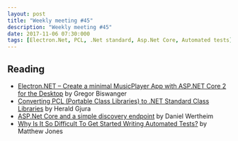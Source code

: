 ```yaml
---
layout: post
title: "Weekly meeting #45"
description: "Weekly meeting #45"
date: 2017-11-06 07:30:000
tags: [Electron.Net, PCL, .Net standard, Asp.Net Core, Automated tests]
--- 
```

 
## Reading

* [Electron.NET – Create a minimal MusicPlayer App with ASP.NET Core 2 for the Desktop](http://www.cross-platform-blog.com/electron.net/electron.net-musicplayer-app-with-asp.net-core/) by Gregor Biswanger
* [Converting PCL (Portable Class Libraries) to .NET Standard Class Libraries](https://blogs.msdn.microsoft.com/premier_developer/2017/10/27/converting-pcl-portable-class-libraries-libraries-to-net-standard-class-libraries/) by Herald Gjura
* [ASP.Net Core and a simple discovery endpoint](https://danielwertheim.se/asp-net-core-and-a-simple-discovery-endpoint/) by Daniel Wertheim
* [Why Is It So Difficult To Get Started Writing Automated Tests?](https://exceptionnotfound.net/why-is-it-so-difficult-to-get-started-writing-automated-tests/) by Matthew Jones
